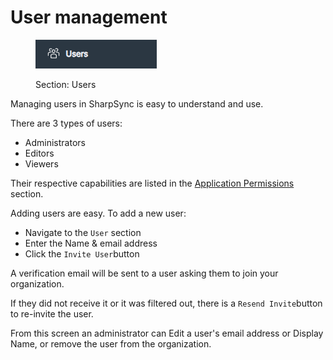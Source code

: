 # User management

<figure><img src="../.gitbook/assets/section_header_users.png" alt=""><figcaption><p>Section: Users</p></figcaption></figure>

Managing users in SharpSync is easy to understand and use.



There are 3 types of users:

* Administrators
* Editors
* Viewers

Their respective capabilities are listed in the [Application Permissions ](application-permissions.md)section.



Adding users are easy. To add a new user:

* Navigate to the `User` section
* Enter the Name & email address
* Click the `Invite User`button

A verification email will be sent to a user asking them to join your organization.

If they did not receive it or it was filtered out, there is a `Resend Invite`button to re-invite the user.



From this screen an administrator can Edit a user's email address or Display Name, or remove the user from the organization.
